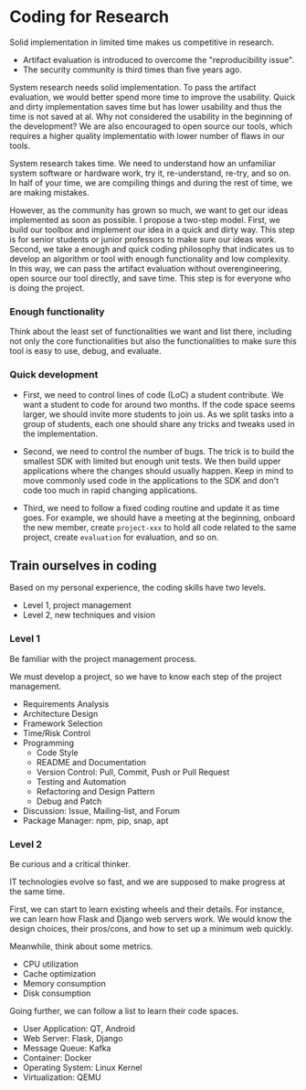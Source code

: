 # Coding for Research

Solid implementation in limited time makes us competitive in research.

- Artifact evaluation is introduced to overcome the "reproducibility issue".
- The security community is third times than five years ago.

System research needs solid implementation. To pass the artifact evaluation, we
would better spend more time to improve the usability. Quick and dirty
implementation saves time but has lower usability and thus the time is not saved
at al.  Why not considered the usability in the beginning of the development? We
are also encouraged to open source our tools, which requires a higher quality
implementatio with lower number of flaws in our tools.

System research takes time. We need to understand how an unfamiliar system
software or hardware work, try it, re-understand, re-try, and so on. In half of
your time, we are compiling things and during the rest of time, we are making
mistakes.

However, as the community has grown so much, we want to get our ideas
implemented as soon as possible. I propose a two-step model. First, we build our
toolbox and implement our idea in a quick and dirty way. This step is for senior
students or junior professors to make sure our ideas work. Second, we take a
enough and quick coding philosophy that indicates us to develop an algorithm or
tool with enough functionality and low complexity. In this way, we can pass the
artifact evaluation without overengineering, open source our tool directly, and
save time. This step is for everyone who is doing the project.

### Enough functionality

Think about the least set of functionalities we want and list there, including
not only the core functionalities but also the functionalities to make sure this
tool is easy to use, debug, and evaluate.

### Quick development

+ First, we need to control lines of code (LoC) a student contribute. We want a
student to code for around two months. If the code space seems larger, we should
invite more students to join us. As we split tasks into a group of students,
each one should share any tricks and tweaks used in the implementation.

+ Second, we need to control the number of bugs. The trick is to build the
smallest SDK with limited but enough unit tests. We then build upper
applications where the changes should usually happen. Keep in mind to move
commonly used code in the applications to the SDK and don't code too much in
rapid changing applications.

+ Third, we need to follow a fixed coding routine and update it as time goes.
For example, we should have a meeting at the beginning, onboard the new member,
create `project-xxx` to hold all code related to the same project, create
`evaluation` for evaluation, and so on.

## Train ourselves in coding

Based on my personal experience, the coding skills have two levels.

+ Level 1, project management
+ Level 2, new techniques and vision

### Level 1

Be familiar with the project management process.

We must develop a project, so we have to know each step of the project
management.

+ Requirements Analysis
+ Architecture Design
+ Framework Selection
+ Time/Risk Control
+ Programming
    + Code Style
    + README and Documentation
    + Version Control: Pull, Commit, Push or Pull Request
    + Testing and Automation
    + Refactoring and Design Pattern
    + Debug and Patch
+ Discussion: Issue, Mailing-list, and Forum
+ Package Manager: npm, pip, snap, apt

### Level 2

Be curious and a critical thinker.

IT technologies evolve so fast, and we are supposed to make progress at the same
time.

First, we can start to learn existing wheels and their details. For instance, we
can learn how Flask and Django web servers work. We would know the design
choices, their pros/cons, and how to set up a minimum web quickly.

Meanwhile, think about some metrics.

+ CPU utilization
+ Cache optimization
+ Memory consumption
+ Disk consumption

Going further, we can follow a list to learn their code spaces.

+ User Application: QT, Android
+ Web Server: Flask, Django
+ Message Queue: Kafka
+ Container: Docker
+ Operating System: Linux Kernel
+ Virtualization: QEMU